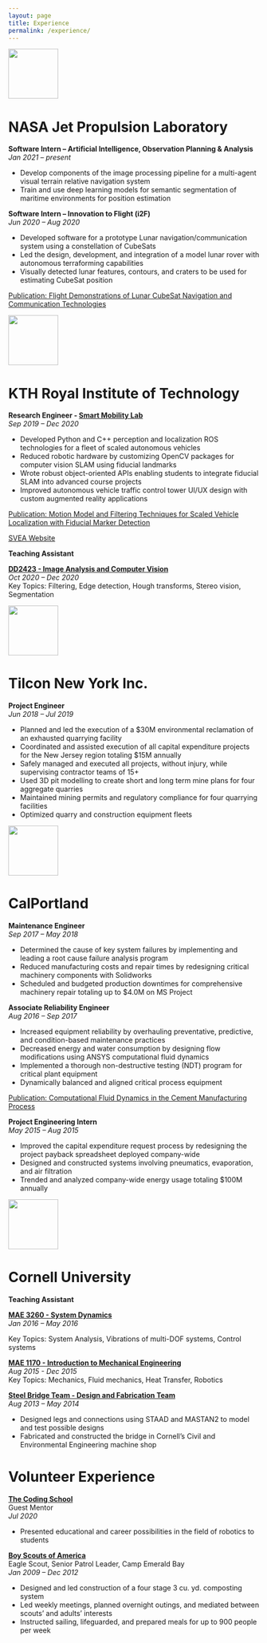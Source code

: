 ```yaml
---
layout: page
title: Experience
permalink: /experience/
---
```


<p align="left">
  <a href="https://www.jpl.nasa.gov/">
    <img src="../img/logos/jpl_logo.gif" height="100">
  </a>
</p>

# NASA Jet Propulsion Laboratory

**Software Intern – Artificial Intelligence, Observation Planning & Analysis** <br>
*Jan 2021 – present* <br>

 * Develop components of the image processing pipeline for a multi-agent visual terrain relative navigation system
 * Train and use deep learning models for semantic segmentation of maritime environments for position estimation
 <!-- * Develop key components of the image processing pipeline for a multi-agent visual terrain relative navigation system designed for unmanned surface vessels -->
 <!-- * Develop multi-agent visual SLAM solutions by reconstructing terrain structure from image shapes and features -->
 <!-- * Prototype autonomous systems capable of communicating images, features, and estimates amongst each other -->

**Software Intern – Innovation to Flight (i2F)** <br>
*Jun 2020 – Aug 2020* <br>

 * Developed software for a prototype Lunar navigation/communication system using a constellation of CubeSats
 * Led the design, development, and integration of a model lunar rover with autonomous terraforming capabilities
 * Visually detected lunar features, contours, and craters to be used for estimating CubeSat position

[Publication: Flight Demonstrations of Lunar CubeSat Navigation and Communication Technologies](/publications/)

<p align="left">
  <a href="https://www.kth.se/en">
    <img src="../img/logos/kth_logo.png" height="100">
  </a>
</p>

# KTH Royal Institute of Technology

**Research Engineer - [Smart Mobility Lab](https://www.kth.se/sv/is/dcs/research/control-of-transport/smart-mobility-lab)** <br>
*Sep 2019 – Dec 2020* <br>

 * Developed Python and C++ perception and localization ROS technologies for a fleet of scaled autonomous vehicles
 * Reduced robotic hardware by customizing OpenCV packages for computer vision SLAM using fiducial landmarks
 * Wrote robust object-oriented APIs enabling students to integrate fiducial SLAM into advanced course projects
 * Improved autonomous vehicle traffic control tower UI/UX design with custom augmented reality applications

[Publication: Motion Model and Filtering Techniques for Scaled Vehicle Localization with Fiducial Marker Detection](/publications/)

[SVEA Website](https://svea.eecs.kth.se/)

**Teaching Assistant** <br>

**[DD2423 - Image Analysis and Computer Vision](https://www.kth.se/student/kurser/kurs/DD2423?l=en)** <br>
*Oct 2020 – Dec 2020* <br>
Key Topics: Filtering, Edge detection, Hough transforms, Stereo vision, Segmentation <br>


<p align="left">
  <a href="https://www.tilconny.com/">
    <img src="../img/logos/tny_logo.jpg" height="100">
  </a>
</p>

# Tilcon New York Inc.

**Project Engineer** <br>
*Jun 2018 – Jul 2019* <br>

 * Planned and led the execution of a $30M environmental reclamation of an exhausted quarrying facility
 * Coordinated and assisted execution of all capital expenditure projects for the New Jersey region totaling $15M annually
 * Safely managed and executed all projects, without injury, while supervising contractor teams of 15+
 * Used 3D pit modelling to create short and long term mine plans for four aggregate quarries
 * Maintained mining permits and regulatory compliance for four quarrying facilities
 * Optimized quarry and construction equipment fleets


<p align="left">
  <a href="https://www.calportland.com/">
    <img src="../img/logos/cpc_logo.jpg" height="100">
  </a>
</p>

# CalPortland

**Maintenance Engineer** <br>
*Sep 2017 – May 2018* <br>

 * Determined the cause of key system failures by implementing and leading a root cause failure analysis program
 * Reduced manufacturing costs and repair times by redesigning critical machinery components with Solidworks
 * Scheduled and budgeted production downtimes for comprehensive machinery repair totaling up to $4.0M on MS Project

**Associate Reliability Engineer** <br>
*Aug 2016 – Sep 2017* <br>

 * Increased equipment reliability by overhauling preventative, predictive, and condition-based maintenance practices
 * Decreased energy and water consumption by designing flow modifications using ANSYS computational fluid dynamics
 * Implemented a thorough non-destructive testing (NDT) program for critical plant equipment
 * Dynamically balanced and aligned critical process equipment

[Publication: Computational Fluid Dynamics in the Cement Manufacturing Process](/publications/)

**Project Engineering Intern** <br>
*May 2015 – Aug 2015* <br>

 * Improved the capital expenditure request process by redesigning the project payback spreadsheet deployed company-wide
 * Designed and constructed systems involving pneumatics, evaporation, and air filtration
 * Trended and analyzed company-wide energy usage totaling $100M annually



<p align="left">
  <a href="https://www.cornell.edu/">
    <img src="../img/logos/cornell_logo.gif" height="100">
  </a>
</p>

# Cornell University

**Teaching Assistant**

**[MAE 3260 - System Dynamics](https://classes.cornell.edu/browse/roster/SP20/class/MAE/3260)** <br>
*Jan 2016 – May 2016* <br>
<!-- [Course Link - MAE 3260](https://classes.cornell.edu/browse/roster/SP20/class/MAE/3260) <br> -->
Key Topics: System Analysis, Vibrations of multi-DOF systems, Control systems <br>

**[MAE 1170 - Introduction to Mechanical Engineering](https://classes.cornell.edu/browse/roster/FA20/class/MAE/1170)** <br>
*Aug 2015 - Dec 2015* <br>
Key Topics: Mechanics, Fluid mechanics, Heat Transfer, Robotics <br>

**[Steel Bridge Team - Design and Fabrication Team](https://steelbridge.engineering.cornell.edu/)** <br>
*Aug 2013 – May 2014* <br>

 * Designed legs and connections using STAAD and MASTAN2 to model and test possible designs
 * Fabricated and constructed the bridge in Cornell’s Civil and Environmental Engineering machine shop



# Volunteer Experience


**[The Coding School](https://codeconnects.org/)** <br>
Guest Mentor <br>
*Jul 2020* <br>

 * Presented educational and career possibilities in the field of robotics to students


**[Boy Scouts of America](https://www.scouting.org/)** <br>
Eagle Scout, Senior Patrol Leader, Camp Emerald Bay <br>
*Jan 2009 – Dec 2012* <br>

 * Designed and led construction of a four stage 3 cu. yd. composting system
 * Led weekly meetings, planned overnight outings, and mediated between scouts’ and adults’ interests
 * Instructed sailing, lifeguarded, and prepared meals for up to 900 people per week
